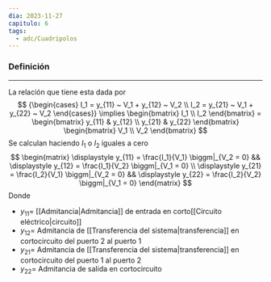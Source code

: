 ```yaml
---
dia: 2023-11-27
capitulo: 6
tags:
  - adc/Cuadripolos
---
```

### Definición
---
La relación que tiene esta dada por $$ {\begin{cases} 
	I_1 = y_{11} ~ V_1 + y_{12} ~ V_2 \\ 
	I_2 = y_{21} ~ V_1 + y_{22} ~ V_2
\end{cases}} \implies 
\begin{bmatrix} I_1 \\ I_2 \end{bmatrix} = \begin{bmatrix} 
	y_{11} & y_{12}  \\ 
	y_{21} & y_{22}
\end{bmatrix} \begin{bmatrix} V_1 \\ V_2 \end{bmatrix} $$
Se calculan haciendo $I_1$ o $I_2$ iguales a cero $$ \begin{matrix} 
	\displaystyle
	y_{11} = \frac{I_1}{V_1} \biggm|_{V_2 = 0} && 
	\displaystyle
	y_{12} = \frac{I_1}{V_2} \biggm|_{V_1 = 0} \\ 
	\displaystyle
	y_{21} = \frac{I_2}{V_1} \biggm|_{V_2 = 0} && 
	\displaystyle
	y_{22} = \frac{I_2}{V_2} \biggm|_{V_1 = 0}  
\end{matrix} $$
Donde 
* $y_{11} =$ [[Admitancia|Admitancia]] de entrada en corto[[Circuito eléctrico|circuito]]
* $y_{12} =$ Admitancia de [[Transferencia del sistema|transferencia]] en cortocircuito del puerto 2 al puerto 1
* $y_{21} =$ Admitancia de [[Transferencia del sistema|transferencia]] en cortocircuito del puerto 1 al puerto 2
* $y_{22} =$ Admitancia de salida en cortocircuito